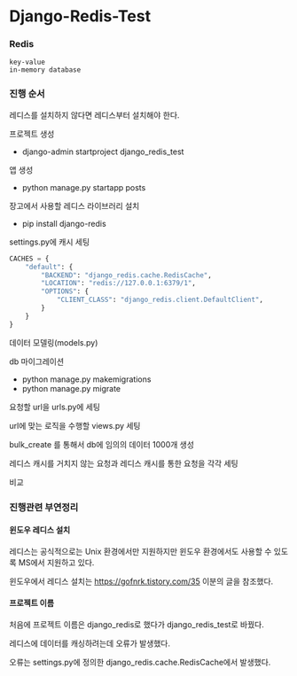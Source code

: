 # Django-Redis-Test

### Redis

```
key-value
in-memory database
```



### 진행 순서

레디스를 설치하지 않다면 레디스부터 설치해야 한다.

프로젝트 생성

- django-admin startproject django_redis_test

앱 생성

- python manage.py startapp posts

장고에서 사용할 레디스 라이브러리 설치

- pip install django-redis

settings.py에 캐시 세팅

```python
CACHES = {
    "default": {
        "BACKEND": "django_redis.cache.RedisCache",
        "LOCATION": "redis://127.0.0.1:6379/1",
        "OPTIONS": {
            "CLIENT_CLASS": "django_redis.client.DefaultClient",
        }
    }
}
```

데이터 모델링(models.py)

db 마이그레이션

- python manage.py makemigrations
- python manage.py migrate

요청할 url을 urls.py에 세팅

url에 맞는 로직을 수행할 views.py 세팅

bulk_create 를 통해서 db에 임의의 데이터 1000개 생성

레디스 캐시를 거치지 않는 요청과 레디스 캐시를 통한 요청을 각각 세팅

비교



### 진행관련 부연정리

#### 윈도우 레디스 설치

레디스는 공식적으로는 Unix 환경에서만 지원하지만 윈도우 환경에서도 사용할 수 있도록 MS에서 지원하고 있다.

윈도우에서 레디스 설치는 https://gofnrk.tistory.com/35 이분의 글을 참조했다.



#### 프로젝트 이름

처음에 프로젝트 이름은 django_redis로 했다가 django_redis_test로 바꿨다.

레디스에 데이터를 캐싱하려는데 오류가 발생했다.

오류는 settings.py에 정의한 django_redis.cache.RedisCache에서 발생했다.



